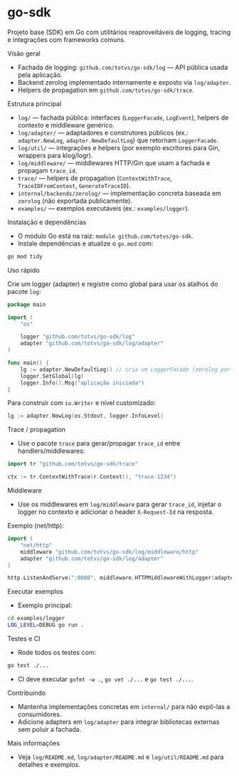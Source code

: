 # go-sdk

Projeto base (SDK) em Go com utilitários reaproveitáveis de logging, tracing
e integrações com frameworks comuns.

Visão geral
- Fachada de logging: `github.com/totvs/go-sdk/log` — API pública usada pela aplicação.
- Backend zerolog implementado internamente e exposto via `log/adapter`.
- Helpers de propagation em `github.com/totvs/go-sdk/trace`.

Estrutura principal
- `log/` — fachada pública: interfaces (`LoggerFacade`, `LogEvent`), helpers de contexto e middleware genérico.
- `log/adapter/` — adaptadores e construtores públicos (ex.: `adapter.NewLog`, `adapter.NewDefaultLog`) que retornam `LoggerFacade`.
- `log/util/` — integrações e helpers (por exemplo escritores para Gin, wrappers para klog/logr).
- `log/middleware/` — middlewares HTTP/Gin que usam a fachada e propagam `trace_id`.
- `trace/` — helpers de propagation (`ContextWithTrace`, `TraceIDFromContext`, `GenerateTraceID`).
- `internal/backends/zerolog/` — implementação concreta baseada em `zerolog` (não exportada publicamente).
- `examples/` — exemplos executáveis (ex.: `examples/logger`).

Instalação e dependências
- O módulo Go está na raiz: `module github.com/totvs/go-sdk`.
- Instale dependências e atualize o `go.mod` com:

```bash
go mod tidy
```

Uso rápido

Crie um logger (adapter) e registre como global para usar os atalhos do pacote `log`:

```go
package main

import (
    "os"

    logger "github.com/totvs/go-sdk/log"
    adapter "github.com/totvs/go-sdk/log/adapter"
)

func main() {
    lg := adapter.NewDefaultLog() // cria um LoggerFacade (zerolog por baixo)
    logger.SetGlobal(lg)
    logger.Info().Msg("aplicação iniciada")
}
```

Para construir com `io.Writer` e nível customizado:

```go
lg := adapter.NewLog(os.Stdout, logger.InfoLevel)
```

Trace / propagation
- Use o pacote `trace` para gerar/propagar `trace_id` entre handlers/middlewares:

```go
import tr "github.com/totvs/go-sdk/trace"

ctx := tr.ContextWithTrace(r.Context(), "trace-1234")
```

Middleware
- Use os middlewares em `log/middleware` para gerar `trace_id`, injetar o logger no contexto e adicionar o header `X-Request-Id` na resposta.

Exemplo (net/http):

```go
import (
    "net/http"
    middleware "github.com/totvs/go-sdk/log/middleware/http"
    adapter "github.com/totvs/go-sdk/log/adapter"
)

http.ListenAndServe(":8080", middleware.HTTPMiddlewareWithLogger(adapter.NewDefaultLog())(mux))
```

Executar exemplos
- Exemplo principal:

```bash
cd examples/logger
LOG_LEVEL=DEBUG go run .
```

Testes e CI
- Rode todos os testes com:

```bash
go test ./...
```

- CI deve executar `gofmt -w .`, `go vet ./...` e `go test ./...`.

Contribuindo
- Mantenha implementações concretas em `internal/` para não expô-las a consumidores.
- Adicione adapters em `log/adapter` para integrar bibliotecas externas sem poluir a fachada.

Mais informações
- Veja `log/README.md`, `log/adapter/README.md` e `log/util/README.md` para detalhes e exemplos.

